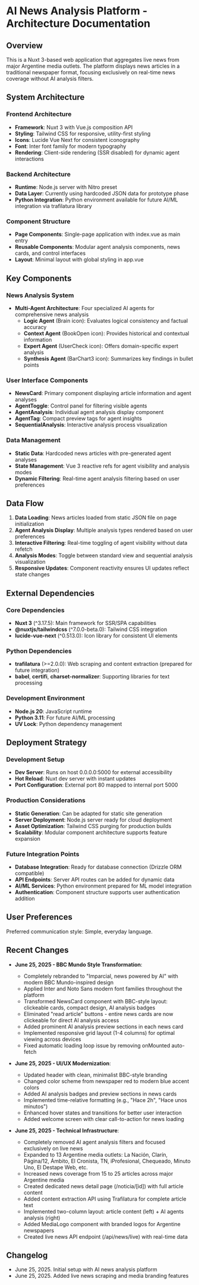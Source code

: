 # AI News Analysis Platform - Architecture Documentation

## Overview

This is a Nuxt 3-based web application that aggregates live news from major Argentine media outlets. The platform displays news articles in a traditional newspaper format, focusing exclusively on real-time news coverage without AI analysis filters.

## System Architecture

### Frontend Architecture
- **Framework**: Nuxt 3 with Vue.js composition API
- **Styling**: Tailwind CSS for responsive, utility-first styling
- **Icons**: Lucide Vue Next for consistent iconography
- **Font**: Inter font family for modern typography
- **Rendering**: Client-side rendering (SSR disabled) for dynamic agent interactions

### Backend Architecture
- **Runtime**: Node.js server with Nitro preset
- **Data Layer**: Currently using hardcoded JSON data for prototype phase
- **Python Integration**: Python environment available for future AI/ML integration via trafilatura library

### Component Structure
- **Page Components**: Single-page application with index.vue as main entry
- **Reusable Components**: Modular agent analysis components, news cards, and control interfaces
- **Layout**: Minimal layout with global styling in app.vue

## Key Components

### News Analysis System
- **Multi-Agent Architecture**: Four specialized AI agents for comprehensive news analysis
  - **Logic Agent** (Brain icon): Evaluates logical consistency and factual accuracy
  - **Context Agent** (BookOpen icon): Provides historical and contextual information
  - **Expert Agent** (UserCheck icon): Offers domain-specific expert analysis
  - **Synthesis Agent** (BarChart3 icon): Summarizes key findings in bullet points

### User Interface Components
- **NewsCard**: Primary component displaying article information and agent analyses
- **AgentToggle**: Control panel for filtering visible agents
- **AgentAnalysis**: Individual agent analysis display component
- **AgentTag**: Compact preview tags for agent insights
- **SequentialAnalysis**: Interactive analysis process visualization

### Data Management
- **Static Data**: Hardcoded news articles with pre-generated agent analyses
- **State Management**: Vue 3 reactive refs for agent visibility and analysis modes
- **Dynamic Filtering**: Real-time agent analysis filtering based on user preferences

## Data Flow

1. **Data Loading**: News articles loaded from static JSON file on page initialization
2. **Agent Analysis Display**: Multiple analysis types rendered based on user preferences
3. **Interactive Filtering**: Real-time toggling of agent visibility without data refetch
4. **Analysis Modes**: Toggle between standard view and sequential analysis visualization
5. **Responsive Updates**: Component reactivity ensures UI updates reflect state changes

## External Dependencies

### Core Dependencies
- **Nuxt 3** (^3.17.5): Main framework for SSR/SPA capabilities
- **@nuxtjs/tailwindcss** (^7.0.0-beta.0): Tailwind CSS integration
- **lucide-vue-next** (^0.513.0): Icon library for consistent UI elements

### Python Dependencies
- **trafilatura** (>=2.0.0): Web scraping and content extraction (prepared for future integration)
- **babel**, **certifi**, **charset-normalizer**: Supporting libraries for text processing

### Development Environment
- **Node.js 20**: JavaScript runtime
- **Python 3.11**: For future AI/ML processing
- **UV Lock**: Python dependency management

## Deployment Strategy

### Development Setup
- **Dev Server**: Runs on host 0.0.0.0:5000 for external accessibility
- **Hot Reload**: Nuxt dev server with instant updates
- **Port Configuration**: External port 80 mapped to internal port 5000

### Production Considerations
- **Static Generation**: Can be adapted for static site generation
- **Server Deployment**: Node.js server ready for cloud deployment
- **Asset Optimization**: Tailwind CSS purging for production builds
- **Scalability**: Modular component architecture supports feature expansion

### Future Integration Points
- **Database Integration**: Ready for database connection (Drizzle ORM compatible)
- **API Endpoints**: Server API routes can be added for dynamic data
- **AI/ML Services**: Python environment prepared for ML model integration
- **Authentication**: Component structure supports user authentication addition

## User Preferences

Preferred communication style: Simple, everyday language.

## Recent Changes

- **June 25, 2025 - BBC Mundo Style Transformation**:
  - Completely rebranded to "Imparcial, news powered by AI" with modern BBC Mundo-inspired design
  - Applied Inter and Noto Sans modern font families throughout the platform
  - Transformed NewsCard component with BBC-style layout: clickeable cards, compact design, AI analysis badges
  - Eliminated "read article" buttons - entire news cards are now clickeable for direct AI analysis access
  - Added prominent AI analysis preview sections in each news card
  - Implemented responsive grid layout (1-4 columns) for optimal viewing across devices
  - Fixed automatic loading loop issue by removing onMounted auto-fetch

- **June 25, 2025 - UI/UX Modernization**:
  - Updated header with clean, minimalist BBC-style branding
  - Changed color scheme from newspaper red to modern blue accent colors
  - Added AI analysis badges and preview sections in news cards
  - Implemented time-relative formatting (e.g., "Hace 2h", "Hace unos minutos")
  - Enhanced hover states and transitions for better user interaction
  - Added welcome screen with clear call-to-action for news loading

- **June 25, 2025 - Technical Infrastructure**:
  - Completely removed AI agent analysis filters and focused exclusively on live news
  - Expanded to 13 Argentine media outlets: La Nación, Clarín, Página/12, Ámbito, El Cronista, TN, iProfesional, Chequeado, Minuto Uno, El Destape Web, etc.
  - Increased news coverage from 15 to 25 articles across major Argentine media
  - Created dedicated news detail page (/noticia/[id]) with full article content
  - Added content extraction API using Trafilatura for complete article text
  - Implemented two-column layout: article content (left) + AI agents analysis (right)
  - Added MediaLogo component with branded logos for Argentine newspapers
  - Created live news API endpoint (/api/news/live) with real-time data

## Changelog

- June 25, 2025. Initial setup with AI news analysis platform
- June 25, 2025. Added live news scraping and media branding features